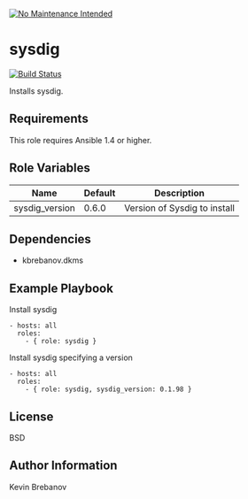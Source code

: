 [![No Maintenance Intended](http://unmaintained.tech/badge.svg)](http://unmaintained.tech/)

sysdig
======

[![Build Status](https://travis-ci.org/kbrebanov/ansible-sysdig.svg?branch=master)](https://travis-ci.org/kbrebanov/ansible-sysdig)

Installs sysdig.

Requirements
------------

This role requires Ansible 1.4 or higher.

Role Variables
--------------

| Name           | Default | Description                  |
|----------------|---------|------------------------------|
| sysdig_version | 0.6.0   | Version of Sysdig to install |

Dependencies
------------

  - kbrebanov.dkms

Example Playbook
----------------

Install sysdig
```
- hosts: all
  roles:
    - { role: sysdig }
```

Install sysdig specifying a version
```
- hosts: all
  roles:
    - { role: sysdig, sysdig_version: 0.1.98 }
```

License
-------

BSD

Author Information
------------------

Kevin Brebanov
